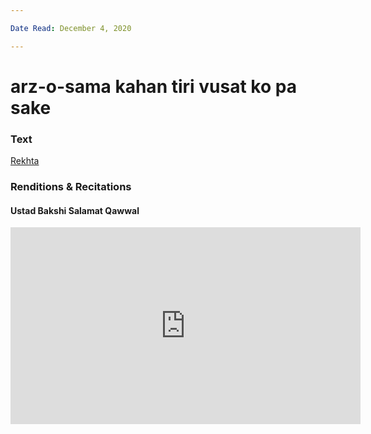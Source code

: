 ```yaml
---

Date Read: December 4, 2020

---
```


# arz-o-sama kahan tiri vusat ko pa sake

### Text
[Rekhta](https://www.rekhta.org/ghazals/arz-o-samaa-kahaan-tirii-vusat-ko-paa-sake-khwaja-meer-dard-ghazals?lang=ur)

### Renditions & Recitations

#### Ustad Bakshi Salamat Qawwal

<iframe width="560" height="315" src="https://www.youtube.com/embed/AJU6D0MwkYg&feature=youtu.be" title="YouTube video player" frameborder="0" allow="accelerometer; autoplay; clipboard-write; encrypted-media; gyroscope; picture-in-picture" allowfullscreen></iframe>

